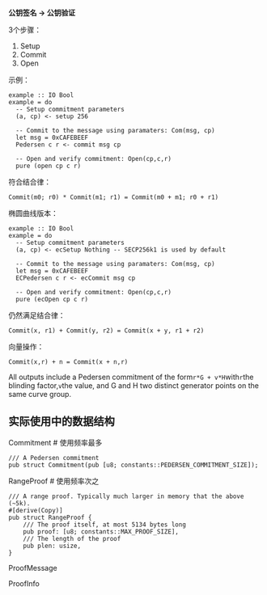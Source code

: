 **公钥签名 -&gt; 公钥验证**

3个步骤：

1. Setup
2. Commit
3. Open

示例：

```
example :: IO Bool
example = do
  -- Setup commitment parameters
  (a, cp) <- setup 256

  -- Commit to the message using paramaters: Com(msg, cp)
  let msg = 0xCAFEBEEF
  Pedersen c r <- commit msg cp

  -- Open and verify commitment: Open(cp,c,r)
  pure (open cp c r)
```

符合结合律：

```
Commit(m0; r0) * Commit(m1; r1) = Commit(m0 + m1; r0 + r1)
```

椭圆曲线版本：

```
example :: IO Bool
example = do
  -- Setup commitment parameters
  (a, cp) <- ecSetup Nothing -- SECP256k1 is used by default

  -- Commit to the message using paramaters: Com(msg, cp)
  let msg = 0xCAFEBEEF
  ECPedersen c r <- ecCommit msg cp

  -- Open and verify commitment: Open(cp,c,r)
  pure (ecOpen cp c r)
```

仍然满足结合律：

```
Commit(x, r1) + Commit(y, r2) = Commit(x + y, r1 + r2)
```

向量操作：

```
Commit(x,r) + n = Commit(x + n,r)
```

All outputs include a Pedersen commitment of the form`r*G + v*H`with`r`the blinding factor,`v`the value, and G and H two distinct generator points on the same curve group.

## 实际使用中的数据结构

Commitment \# 使用频率最多

```
/// A Pedersen commitment
pub struct Commitment(pub [u8; constants::PEDERSEN_COMMITMENT_SIZE]);
```

RangeProof \# 使用频率次之

```
/// A range proof. Typically much larger in memory that the above (~5k).
#[derive(Copy)]
pub struct RangeProof {
	/// The proof itself, at most 5134 bytes long
	pub proof: [u8; constants::MAX_PROOF_SIZE],
	/// The length of the proof
	pub plen: usize,
}
```

ProofMessage

ProofInfo

